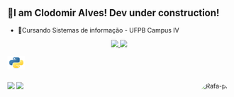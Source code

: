 ## 👾I am Clodomir Alves! Dev under construction!
 - 👾Cursando Sistemas de informação - UFPB Campus IV
<div align="center">
  <a href="https://github.com/clodomiralves">
  <img height="180em" src="https://github-readme-stats.vercel.app/api?username=clodomiralves&show_icons=true&theme=nightowl&include_all_commits=true&count_private=true"/>
  <img height="180em" src="https://github-readme-stats.vercel.app/api/top-langs/?username=clodomiralves&layout=compact&langs_count=7&theme=nightowl"/>
</div>
<div style="display: inline_block"><br>
<img align="center" alt="Rafa-Python" height="30" width="40" src="https://raw.githubusercontent.com/devicons/devicon/master/icons/python/python-original.svg">

##

<div>
 <a href="https://instagram.com/clodomir_j" target="_blank"><img src="https://img.shields.io/badge/-Instagram-%23E4405F?style=for-the-badge&logo=instagram&logoColor=white" target="_blank"></a>
 <a href="https://discord.gg/9CQt5pr47p" target="_blank"><img src="https://img.shields.io/badge/Discord-7289DA?style=for-the-badge&logo=discord&logoColor=white" target="_blank"></a> 
 <img align="right" alt="Rafa-pic" height="150" style="border-radius:50px;" src="https://user-images.githubusercontent.com/111306913/184982978-7d3491d2-5b0c-4a92-8d02-56210b78f3fd.jpeg?width=676&height=676">
 
 


